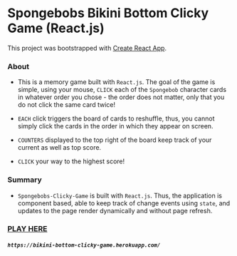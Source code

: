 # Spongebobs Bikini Bottom Clicky Game (React.js)

This project was bootstrapped with [Create React App](https://github.com/facebook/create-react-app).

### About

* This is a memory game built with `React.js`. The goal of the game is simple, using your mouse, `CLICK` each of the `Spongebob` character cards in whatever order you chose - the order does not matter, only that you do not click the same card twice!  

* `EACH` click triggers the board of cards to reshuffle, thus, you cannot simply click the cards in the order in which they appear on screen.

* `COUNTERS` displayed to the top right of the board keep track of your current as well as top score.

* `CLICK` your way to the highest score!

### Summary

* `Spongebobs-Clicky-Game` is built with `React.js`. Thus, the application is component based, able to keep track of change events using `state`, and updates to the page render dynamically and without page refresh.

### [PLAY HERE](https://bikini-bottom-clicky-game.herokuapp.com/) 
##### `https://bikini-bottom-clicky-game.herokuapp.com/`
